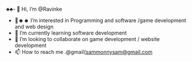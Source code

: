 ♣♣- 👋 Hi, I’m @Ravinke 
- 👀☻☻ I’m interested in Programming and software /game development and web design
- 🌱 I’m currently learning software development 
- 💞️ I’m looking to collaborate on game development / website development
- 📫 How to reach me .@gmail(sammonnysam@gmail.com

<!---
Ravinke/Ravinke is a ✨ special ✨ repository because its `README.md` (this file) appears on your GitHub profile.
You can clickbn,m the Preview link to take a look at your changes.
--->
